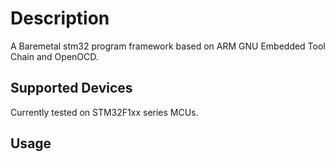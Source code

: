 # Description 
A Baremetal stm32 program framework based on ARM GNU Embedded Tool Chain and OpenOCD.

## Supported Devices
Currently tested on STM32F1xx series MCUs.

## Usage 

